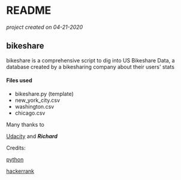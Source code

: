 # README

*project created on 04-21-2020* 

## bikeshare


bikeshare is a comprehensive script to dig into US Bikeshare Data, a database created by a bikesharing company about their users' stats

#### Files used
* bikeshare.py (template)
* new_york_city.csv 
* washington.csv
* chicago.csv 


Many thanks to 

[Udacity](https://udacity.com) and ***Richard***
 
 
Credits:

[python](https://docs.python.org)

[hackerrank](https://hackerrank.com)

